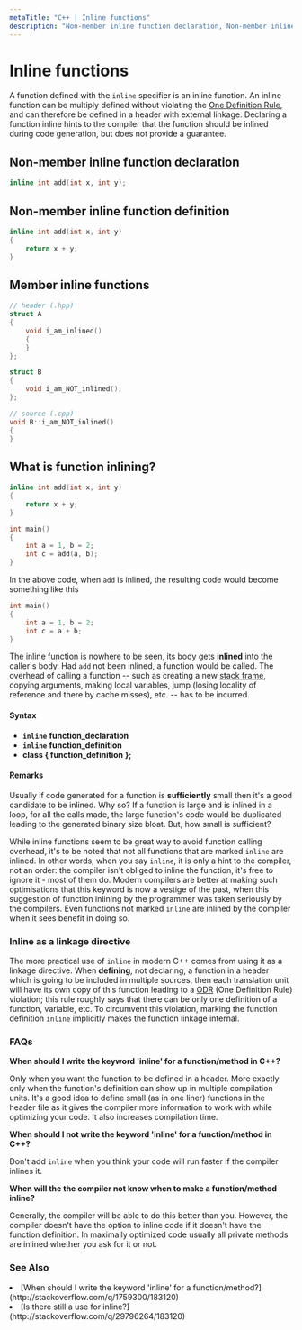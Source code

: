 ```yaml
---
metaTitle: "C++ | Inline functions"
description: "Non-member inline function declaration, Non-member inline function definition, Member inline functions, What is function inlining?"
---
```


# Inline functions


A function defined with the `inline` specifier is an inline function. An inline function can be multiply defined without violating the [One Definition Rule](http://stackoverflow.com/documentation/c%2b%2b/4907/one-definition-rule-odr), and can therefore be defined in a header with external linkage. Declaring a function inline hints to the compiler that the function should be inlined during code generation, but does not provide a guarantee.



## Non-member inline function declaration


```cpp
inline int add(int x, int y);

```



## Non-member inline function definition


```cpp
inline int add(int x, int y)
{
    return x + y;
}

```



## Member inline functions


```cpp
// header (.hpp)    
struct A
{
    void i_am_inlined()
    {
    }
};

struct B
{
    void i_am_NOT_inlined();
};

// source (.cpp)    
void B::i_am_NOT_inlined()
{
}

```



## What is function inlining?


```cpp
inline int add(int x, int y)
{
    return x + y;
}

int main()
{
    int a = 1, b = 2;
    int c = add(a, b);
}

```

In the above code, when `add` is inlined, the resulting code would become something like this

```cpp
int main()
{
    int a = 1, b = 2;
    int c = a + b;
}

```

The inline function is nowhere to be seen, its body gets **inlined** into the caller's body. Had `add` not been inlined, a function would be called. The overhead of calling a function -- such as creating a new [stack frame](http://stackoverflow.com/q/10057443/183120), copying arguments, making local variables, jump (losing locality of reference and there by cache misses), etc. -- has to be incurred.



#### Syntax


- **`inline`** **function_declaration**
- **`inline`** **function_definition**
- **class { function_definition };**



#### Remarks


Usually if code generated for a function is **sufficiently** small then it's a good candidate to be inlined. Why so? If a function is large and is inlined in a loop, for all the calls made, the large function's code would be duplicated leading to the generated binary size bloat. But, how small is sufficient?

While inline functions seem to be great way to avoid function calling overhead, it's to be noted that not all functions that are marked `inline` are inlined. In other words, when you say `inline`, it is only a hint to the compiler, not an order: the compiler isn't obliged to inline the function, it's free to ignore it - most of them do. Modern compilers are better at making such optimisations that this keyword is now a vestige of the past, when this suggestion of function inlining by the programmer
was taken seriously by the compilers. Even functions not marked `inline` are inlined by the compiler when it sees benefit in doing so.

### Inline as a linkage directive

The more practical use of `inline` in modern C++ comes from using it as a linkage directive. When **defining**, not declaring, a function in a header which is going to be included in multiple sources, then each translation unit will have its own copy of this function leading to a [ODR](http://stackoverflow.com/q/4192170/183120) (One Definition Rule) violation; this rule roughly says that there can be only one definition of a function, variable, etc. To circumvent this violation, marking the function definition `inline` implicitly makes the function linkage internal.

### FAQs

**When should I write the keyword 'inline' for a function/method in C++?**

Only when you want the function to be defined in a header. More exactly only when the function's definition can show up in multiple compilation units. It's a good idea to define small (as in one liner) functions in the header file as it gives the compiler more information to work with while optimizing your code. It also increases compilation time.

**When should I not write the keyword 'inline' for a function/method in C++?**

Don't add `inline` when you think your code will run faster if the compiler inlines it.

**When will the the compiler not know when to make a function/method inline?**

Generally, the compiler will be able to do this better than you. However, the compiler doesn't have the option to inline code if it doesn't have the function definition. In maximally optimized code usually all private methods are inlined whether you ask for it or not.

### See Also

<li>
[When should I write the keyword &#39;inline&#39; for a function/method?](http://stackoverflow.com/q/1759300/183120)
</li>
<li>
[Is there still a use for inline?](http://stackoverflow.com/q/29796264/183120)
</li>

